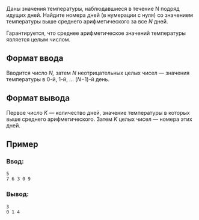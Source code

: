 Даны значения температуры, наблюдавшиеся в течение N подряд идущих дней. Найдите номера дней (в нумерации с нуля) со значением температуры выше среднего арифметического за все _N_ дней.

Гарантируется, что среднее арифметическое значений температуры является целым числом.
## Формат ввода
Вводится число _N,_ затем _N_ неотрицательных целых чисел — значения температуры в 0-й, 1-й, ... (_N_−1)-й день.
## Формат вывода
Первое число _K_ — количество дней, значение температуры в которых выше среднего арифметического. Затем _K_ целых чисел — номера этих дней.
## Пример
### Ввод:
```
5
7 6 3 0 9
```

### Вывод:
```
3
0 1 4
```